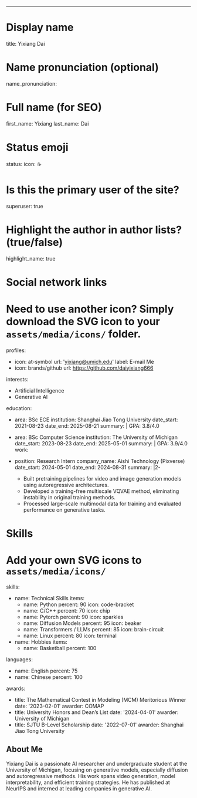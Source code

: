 ---
# Display name
title: Yixiang Dai

# Name pronunciation (optional)
name_pronunciation: 

# Full name (for SEO)
first_name: Yixiang
last_name: Dai

# Status emoji
status:
  icon: ☕️

# Is this the primary user of the site?
superuser: true

# Highlight the author in author lists? (true/false)
highlight_name: true





# Social network links
# Need to use another icon? Simply download the SVG icon to your `assets/media/icons/` folder.
profiles:
  - icon: at-symbol
    url: 'yixiang@umich.edu'
    label: E-mail Me
  - icon: brands/github
    url: https://github.com/daiyixiang666


interests:
  - Artificial Intelligence
  - Generative AI

education:

  - area: BSc ECE 
    institution: Shanghai Jiao Tong University
    date_start: 2021-08-23
    date_end: 2025-08-21
    summary: |
      GPA: 3.8/4.0

  - area: BSc Computer Science
    institution: The University of Michigan
    date_start: 2023-08-23
    date_end: 2025-05-01
    summary: |
      GPA: 3.9/4.0
work:
  - position: Research Intern
    company_name: Aishi Technology (Pixverse)
    date_start: 2024-05-01
    date_end: 2024-08-31
    summary: |2-
      - Built pretraining pipelines for video and image generation models using autoregressive architectures.
      - Developed a training-free multiscale VQVAE method, eliminating instability in original training methods.
      - Processed large-scale multimodal data for training and evaluated performance on generative tasks.

# Skills
# Add your own SVG icons to `assets/media/icons/`

skills:
  - name: Technical Skills
    items:
      - name: Python
        percent: 90
        icon: code-bracket
      - name: C/C++
        percent: 70
        icon: chip
      - name: Pytorch
        percent: 90
        icon: sparkles
      - name: Diffusion Models
        percent: 95
        icon: beaker
      - name: Transformers / LLMs
        percent: 85
        icon: brain-circuit
      - name: Linux
        percent: 80
        icon: terminal
  - name: Hobbies
    items:
      - name: Basketball
        percent: 100

languages:
  - name: English
    percent: 75
  - name: Chinese
    percent: 100


awards:

  - title: The Mathematical Contest in Modeling (MCM) Meritorious Winner
    date: '2023-02-01'
    awarder: COMAP
  - title: University Honors and Dean’s List
    date: '2024-04-01'
    awarder: University of Michigan
  - title: SJTU B-Level Scholarship
    date: '2022-07-01'
    awarder: Shanghai Jiao Tong University

## About Me

Yixiang Dai is a passionate AI researcher and undergraduate student at the University of Michigan, focusing on generative models, especially diffusion and autoregressive methods. His work spans video generation, model interpretability, and efficient training strategies. He has published at NeurIPS and interned at leading companies in generative AI.

